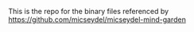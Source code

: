 This is the repo for the binary files referenced by https://github.com/micseydel/micseydel-mind-garden
